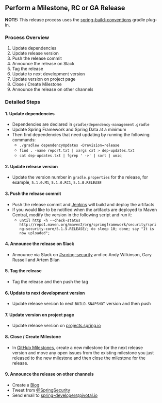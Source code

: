 ## Perform a Milestone, RC or GA Release

**NOTE:** This release process uses the [spring-build-conventions](https://github.com/spring-gradle-plugins/spring-build-conventions) gradle plug-in. 

### Process Overview

1. Update dependencies
2. Update release version
3. Push the release commit
4. Announce the release on Slack
5. Tag the release
6. Update to next development version
7. Update version on project page
8. Close / Create Milestone
9. Announce the release on other channels

### Detailed Steps

#### 1. Update dependencies

- Dependencies are declared in `gradle/dependency-management.gradle`
- Update Spring Framework and Spring Data at a minimum
- Then find dependencies that need updating by running the following commands:
    - `./gradlew dependencyUpdates -Drevision=release`
    - `find . -name report.txt | xargs cat > dep-updates.txt`
    - `cat dep-updates.txt | fgrep ' ->' | sort | uniq`

#### 2. Update release version
 
- Update the version number in `gradle.properties` for the release, for example, `5.1.0.M1`, `5.1.0.RC1`, `5.1.0.RELEASE` 

#### 3. Push the release commit
 
- Push the release commit and [Jenkins](https://jenkins.spring.io/job/spring-security/) will build and deploy the artifacts
- If you would like to be notified when the artifacts are deployed to Maven Central, modify the version in the following script and run it:
    - `until http -h --check-status http://repo1.maven.org/maven2/org/springframework/security/spring-security-core/5.1.5.RELEASE/; do sleep 10; done; say "It is now uploaded";`

#### 4. Announce the release on Slack

- Announce via Slack on [#spring-security](https://pivotal.slack.com/messages/spring-security) and cc Andy Wilkinson, Gary Russell and Artem Bilan

#### 5. Tag the release

- Tag the release and then push the tag

#### 6. Update to next development version
 
- Update release version to next `BUILD-SNAPSHOT` version and then push

#### 7. Update version on project page

- Update release version on [projects.spring.io](https://spring.io/admin/projects/spring-security)

#### 8. Close / Create Milestone

- In [GitHub Milestones](https://github.com/spring-projects/spring-security/milestones), 
create a new milestone for the next release version and move any open issues 
from the existing milestone you just released to the new milestone and then close the milestone for the release.

#### 9. Announce the release on other channels

- Create a [Blog](https://spring.io/admin/blog)
- Tweet from [@SpringSecurity](https://twitter.com/springsecurity)
- Send email to spring-developer@pivotal.io

